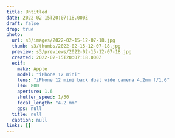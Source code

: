 ```yaml
---
title: Untitled
date: 2022-02-15T20:07:18.000Z
draft: false
drop: true
photo:
  url: s3/images/2022-02-15-12-07-18.jpg
  thumb: s3/thumbs/2022-02-15-12-07-18.jpg
  preview: s3/previews/2022-02-15-12-07-18.jpg
  created: 2022-02-15T20:07:18.000Z
  exif:
    make: Apple
    model: "iPhone 12 mini"
    lens: "iPhone 12 mini back dual wide camera 4.2mm f/1.6"
    iso: 800
    aperture: 1.6
    shutter_speed: 1/30
    focal_length: "4.2 mm"
    gps: null
  title: null
  caption: null
links: []
---
```

